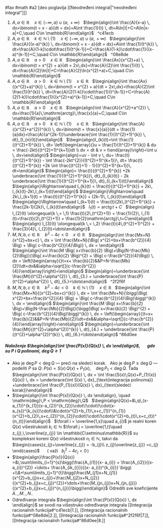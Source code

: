 #fax #math #a2 [deo poglavlja [[Neodređeni integral|"neodređeni integral"]]]
$\:$

1. $A,\,a \in \mathbb{R}\quad x\in (-\infty,\,a)\cup(a,\,+\infty)$
   $\:$
  $\begin{align}\int \frac{A}{x-a} \, dx=\binom{t = x - a}{dt = dx}=A\int \frac{1}{t} \, dt=A\ln|t|+C=A\ln|x-a|+C,\quad C\in \mathbb{R}\end{align}$
  $\:$ ^c41ecb
2. $A,\,a \in \mathbb{R}\quad k \in \mathbb{N}\setminus\{ 1 \}\quad x\in (-\infty,\,a)\cup(a,\,+\infty)$
  $\:$
  $\begin{align}\int \frac{A}{(x-a)^{k}} \, dx=\binom{t = x - a}{dt = dx}=A\int \frac{1}{t^{k}} \, dt=\frac{A}{1-k}\cdot\frac{1}{t^{k-1}}+C=\frac{A}{1-k}\cdot\frac{1}{(x-a)^{k-1}}+C,\quad C\in \mathbb{R}\end{align}$
$\:$ ^08e8de
3. $A,\,a \in \mathbb{R}\quad a>0\quad x\in \mathbb{R}$
   $\:$
  $\begin{align}\int \frac{Ax}{x^{2}+a} \, dx=\binom{t = x^{2} + a}{dt = 2x\,dx}=\frac{A}{2}\int \frac{1}{t} \, dt=\frac{A}{2}\ln|t|+C=\frac{A}{2}\ln(x^{2}+a)+C,\quad C\in \mathbb{R}\end{align}$
  $\:$
4. $A,\,a \in \mathbb{R}\quad a>0\quad k \in \mathbb{N}\setminus\{ 1 \}\quad x\in \mathbb{R}$
  $\:$
  $\begin{align}\int \frac{Ax}{(x^{2}+a)^{k}} \, dx=\binom{t = x^{2} + a}{dt = 2x\,dx}=\frac{A}{2}\int \frac{1}{t^{k}} \, dt=\frac{A}{2(1-k)}\cdot\frac{1}{t^{k-1}}+C=\frac{A}{2(1-k)}\cdot\frac{1}{(x^{2}+a)^{k-1}}+C,\quad C\in \mathbb{R}\end{align}$
$\:$
5. $A,\,a \in \mathbb{R}\quad a>0\quad x\in \mathbb{R}$
   $\:$
  $\begin{align}\int \frac{A}{x^{2}+a^{2}} \, dx=\frac{1}{a}\,\mathrm{arctg}\,\frac{x}{a}+C,\quad C\in \mathbb{R}\end{align}$
  $\:$
6. $A,\,a \in \mathbb{R}\quad a>0\quad k \in \mathbb{N}\setminus\{ 1 \}\quad x\in \mathbb{R}$
  $\:$
  $\begin{align}\int \frac{A}{(x^{2}+a^{2})^{k}} \, dx=\binom{t = \frac{x}{a}}{dt = \frac{1}{a}dx}=\frac{A}{a^{2k-1}}\underbrace{\int \frac{1}{(t^{2}+1)^{k}} \, dt}_{I_{n}(t)}\end{align}$
$\:$
$\begin{align}I_{k}(t)=\int \frac{1}{(t^{2}+1)^{k}} \, dt= \left(\begin{array}{}u = \frac{1}{(t^{2}+1)^{k}} & du = \frac{-2kt}{(t^{2}+1)^{k+1}}dt \\ dv = dt & v = t\end{array}\right)=\int u \, dv=\end{align}$
$\begin{align}=uv - \int v \, du= \frac{t}{(t^{2}+1)^{k}} - \int \frac{-2kt^{2}}{(t^{2}+1)^{k+1}}\, dt= \frac{t}{(t^{2}+1)^{k}} +2k \int \frac{(t^{2}+1) - 1}{(t^{2}+1)^{k+1}}\, dt=\end{align}$
$\begin{align}= \frac{t}{(t^{2}+1)^{k}} +2k \underbrace{\int \frac{1}{(t^{2}+1)^{k}}\, dt}_{I_{k}(t)} - 2k \underbrace{\int \frac{1}{(t^{2}+1)^{k+1}}\, dt}_{I_{k+1}(t)}\end{align}$
$\begin{align}\Rightarrow\quad I_{k}(t) = \frac{t}{(t^{2}+1)^{k}} + 2k\, I_{k}(t)-2k\,I_{k+1}(t)\end{align}$
$\begin{align}\Rightarrow\quad 2k\,I_{k+1}(t) = \frac{t}{(t^{2}+1)^{k}} + (2k-1)\, I_{k}(t)\end{align}$
$\begin{align}\Rightarrow\quad I_{k+1}(t) = \frac{t}{2k\,(t^{2}+1)^{k}} + \frac{2k-1}{2k}\, I_{k}(t)\end{align}$
$\:$
$I_{1}(t) = \mathrm{arctg}\,t+C$
$\:$
$\begin{align} I_{2}(t) \xlongequal{k \,= \,1} \frac{t}{2\,(t^{2}+1)} + \frac{1}{2}\, I_{1}(t)=\frac{t}{2\,(t^{2}+1)} + \frac{1}{2}\mathrm{arctg}\,t+C\end{align}$
$\:$
$\begin{align} I_{3}(t) \xlongequal{k \,= \,2} \frac{t}{4\,(t^{2}+1)^{2}} + \frac{3}{4}\, I_{2}(t)=\dots\end{align}$
$\:$
7. $M,\,N,\,b,\,c\in \mathbb{R}\quad b^{2}-4c<0\quad x \in \mathbb{R}$
   $\:$
   $\begin{align}\int \frac{Mx+N}{x^{2}+bx+c} \, dx = \int \frac{Mx+N}{\Big( x^{2}+bx+\frac{b^{2}}{4} \Big) + \Big( c-\frac{b^{2}}{4}\Big)} \, dx = \end{align}$
   $\begin{align}\int \frac{M \Big( x+\frac{b}{2} \Big)+\Big(N-\frac{Mb}{2}\Big)}{\Big( x+\frac{b}{2} \Big)^{2} + \Big( c-\frac{b^{2}}{4}\Big)} \, dx = \left(\begin{array}{}t=x+  \frac{b}{2}&&P=N-\frac{Mb}{2}\\dt=dx&&\alpha=\sqrt[]{c-\frac{b^{2}}{4}}\end{array}\right)=\end{align}$
   $\begin{align}=\underbrace{\int \frac{Mt}{t^{2}+\alpha^{2}} \, dt}_{3.} + \underbrace{\int \frac{P}{t^{2}+\alpha^{2}} \, dt}_{5.}=\dots\end{align}$
   $\:$ ^2f2f6f
8. $M,\,N,\,b,\,c\in \mathbb{R}\quad b^{2}-4c<0\quad k \in \mathbb{N}\setminus\{ 1 \}\quad x\in \mathbb{R}$
   $\:$
   $\begin{align}\int \frac{Mx+N}{(x^{2}+bx+c)^{k}} \, dx = \int \frac{Mx+N}{\bigg(\Big( x^{2}+bx+\frac{b^{2}}{4} \Big) + \Big( c-\frac{b^{2}}{4}\Big)\bigg)^{k}} \, dx = \end{align}$
   $\begin{align}\int \frac{M \Big( x+\frac{b}{2} \Big)+\Big(N-\frac{Mb}{2}\Big)}{\bigg(\Big( x+\frac{b}{2} \Big)^{2} + \Big( c-\frac{b^{2}}{4}\Big)\bigg)^{k}} \, dx = \left(\begin{array}{}t=x+  \frac{b}{2}&&P=N-\frac{Mb}{2}\\dt=dx&&\alpha=\sqrt[]{c-\frac{b^{2}}{4}}\end{array}\right)=\end{align}$
   $\begin{align}=\underbrace{\int \frac{Mt}{(t^{2}+\alpha^{2})^{k}} \, dt}_{4.} + \underbrace{\int \frac{P}{(t^{2}+\alpha^{2})^{k}} \, dt}_{6.}=\dots\end{align}$
    ^86d0ee

##### Nalaženje $\begin{align}\int \frac{P(x)}{Q(x)} \, dx \end{align}$, $\quad$ gde su $P$ i $Q$ polinomi, $\mathrm{deg}\,Q\geqslant 1$

- Ako je $\mathrm{deg}\,P < \mathrm{deg}\,Q$ — preći na sledeći korak.
  $\:$
  Ako je $\mathrm{deg}\,P \geqslant\mathrm{deg}\,Q$ — podeliti $P$ sa $Q$:
  $P(x) = S(x)\,Q(x)+P_{1}(x), \quad \mathrm{deg}\,P_{1}<\mathrm{deg}\,Q$. Tada
  $\:$
  $\begin{align}\int \frac{P(x)}{Q(x)} \, dx = \int \frac{S(x)\,Q(x)+P_{1}(x)}{Q(x)} \, dx = \underbrace{\int S(x) \, dx}_{\text{integracija polinoma}} +\underbrace{\int \frac{P_{1}(x)}{Q(x)} \, dx}_{\text{sledeći korak}}\end{align}$
$\:$
- $\begin{align}\int \frac{P(x)}{Q(x)} \, dx \end{align}, \quad \mathrm{deg}\,P < \mathrm{deg}\,Q$
  $\:$
  $\begin{align}Q(x)=&\,q\,(x- a_{1})^{k_{1}}(x-a_{2})^{k_{2}}\cdot\!\cdot\!\cdot(x- a_{s})^{k_{s}}\cdot\\&\cdot(x^{2}+b_{1}\,x+c_{1})^{n_{1}}(x^{2}+b_{2}\,x+c_{2})^{n_{2}}\cdot\!\cdot\!\cdot(x^{2}+b_{t}\,x+c_{t})^{n_{t}}\end{align}$
  $\:$
  $\forall i = \overline{1,s}\quad a_{i}$ je realni koren $Q(x)$ višestrukosti $k_{i}\in\mathbb{N}$
   $\forall j = \overline{1,t}\quad z_{j},\,\overline{z_{j}} \in \mathbb{C\setminus\mathbb{R}}$  su kompleksni koreni $Q(x)$ višestrukosti $n_{i}\in\mathbb{N}$, takvi da $\begin{cases}z_{j}+\overline{z_{j}} = -b_{j}\\ z_{j}\overline{z_{j}} =c_{j} \end{cases}$ $\quad$ $\Big($ važi $\ \ b_{j}^{2} - 4c_{j}<0\, \Big)$ 
$\:$
- $\begin{align}\frac{P(x)}{Q(x)} =&\,\sum\limits_{i=1}^{s}\bigg(\frac{A_{i1}}{x- a_{i}} + \frac{A_{i2}}{(x- a_{i})^{2}} +\dots+ \frac{A_{ik_{i}}}{(x- a_{i})^{k_{i}}} \bigg) +\\&+\sum\limits_{j=1}^{t}\bigg(\frac{M_{j1}x+N_{j1}}{x^{2}+b_{j}x+c_{j}}+\frac{M_{j2}x+N_{j2}}{(x^{2}+b_{j}x+c_{j})^{2}}+\dots+\frac{M_{jn_{j}}x+N_{jn_{j}}}{(x^{2}+b_{j}x+c_{j})^{n_{j}}}\bigg)\end{align}$
  Odrediti sve koeficijente $A_{\cdot\cdot},\,M_{\cdot\cdot},\,N_{\cdot\cdot}$
  $\:$
- Određivanje integrala $\begin{align}\int \frac{P(x)}{Q(x)} \, dx \end{align}$ se svodi na višestruko određivanje integrala [[Integracija racionalnih funkcija#^c41ecb|1.]], [[Integracija racionalnih funkcija#^08e8de|2.]], [[Integracija racionalnih funkcija#^2f2f6f|7.]], [[Integracija racionalnih funkcija#^86d0ee|8.]]  